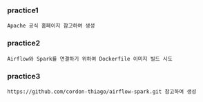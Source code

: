 ### practice1
```
Apache 공식 홈페이지 참고하여 생성
```

### practice2
```
Airflow와 Spark를 연결하기 위하여 Dockerfile 이미지 빌드 시도
```

### practice3
```
https://github.com/cordon-thiago/airflow-spark.git 참고하여 생성
```